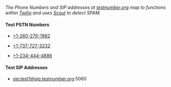 *The Phone Numbers and SIP addresses at [testnumber.org](http://testnumber.org) map to functions within [Twilio](http://twilio.com) and uses [Scout](http://scout.tel) to detect SPAM.*

#### Test PSTN Numbers

* <a href="tel:+12602701982">+1-260-270-1982</a>

* <a href="tel:+17377273232">+1-737-727-3232</a>

* <a href="tel:+12344444886">+1-234-444-4886</a>

#### Test SIP Addresses

* <a href="sip:test1@sip.testnumber.org:5060">sip:test1@sip.testnumber.org:5060</a>
